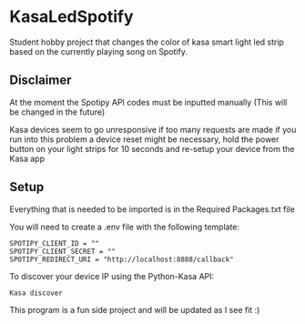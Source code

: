 # KasaLedSpotify

Student hobby project that changes the color of kasa smart light led strip based on the currently playing song on Spotify.

## Disclaimer
At the moment the Spotipy API codes must be inputted manually (This will be changed in the future)

Kasa devices seem to go unresponsive if too many requests are made if you run into this problem a device reset might be necessary, hold the power button on your light strips for 10 seconds and re-setup your device from the Kasa app

## Setup

Everything that is needed to be imported is in the Required Packages.txt file

You will need to create a .env file with the following template:

```
SPOTIPY_CLIENT_ID = ""
SPOTIPY_CLIENT_SECRET = ""
SPOTIPY_REDIRECT_URI = "http://localhost:8888/callback"
```

To discover your device IP using the Python-Kasa API:

```
Kasa discover
```

This program is a fun side project and will be updated as I see fit :)
